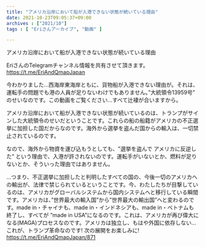 ```yaml
---
title: "アメリカ沿岸において船が入港できない状態が続いている理由"
date: 2021-10-23T09:05:37+09:00
archives : ["2021/10"]
tags : [ "Eriさんアーカイブ", "動画" ]

---
```


アメリカ沿岸において船が入港できない状態が続いている理由

EriさんのTelegramチャンネル情報を共有させて頂きます。
https://t.me/EriAndQmapJapan




今わかりました...西海岸東海岸ともに、貨物船が入港できない理由が。それは、運転手の問題でも港の人員が足りないわけでもありません。”大統領令13959号” のせいなのです。この動画をご覧ください…すべて辻褄が合いますから。

アメリカ沿岸において船が入港できない状態が続いているのは、トランプがサインした大統領令のせいだということです。これらの船の船籍がアメリカの不正選挙に加担した国だからなのです。海外から選挙を盗んだ国からの輸入は、一切禁止されているのです。

なので、海外から物資を運び込もうとしても、"選挙を盗んで アメリカに反逆した” という理由で、入港が許されないのです。運転手がいないとか、燃料が足りないとか、そういった理由ではありません。

…つまり、不正選挙に加担したと判明したすべての国の、今後一切のアメリカへの輸出が、法律で禁じられているということです。今、わたしたちが目撃しているのは、アメリカがグローバルシステムから国内システムへと移行している瞬間です。アメリカは、”世界最大の輸入国”から”世界最大の輸出国”へと変わるのです。made in・チャイナも、made in・インドネシアも、made in・ベトナムも終了し、すべてが ”made in USA”になるのです。これは、アメリカが再び偉大になる(MAGA)プロセスなのです。アメリカは独立し、もはや外国に依存しない…これが、トランプ革命なのです!  次の展開をお楽しみに!
https://t.me/EriAndQmapJapan/871
